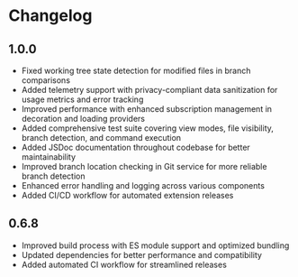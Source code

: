 # Changelog

## 1.0.0
- Fixed working tree state detection for modified files in branch comparisons
- Added telemetry support with privacy-compliant data sanitization for usage metrics and error tracking
- Improved performance with enhanced subscription management in decoration and loading providers
- Added comprehensive test suite covering view modes, file visibility, branch detection, and command execution
- Added JSDoc documentation throughout codebase for better maintainability
- Improved branch location checking in Git service for more reliable branch detection
- Enhanced error handling and logging across various components
- Added CI/CD workflow for automated extension releases

## 0.6.8

- Improved build process with ES module support and optimized bundling
- Updated dependencies for better performance and compatibility
- Added automated CI workflow for streamlined releases

